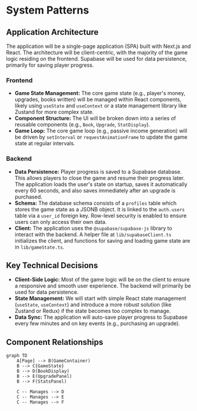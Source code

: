# System Patterns

## Application Architecture

The application will be a single-page application (SPA) built with Next.js and React. The architecture will be client-centric, with the majority of the game logic residing on the frontend. Supabase will be used for data persistence, primarily for saving player progress.

### Frontend

-   **Game State Management:** The core game state (e.g., player's money, upgrades, books written) will be managed within React components, likely using `useState` and `useContext` or a state management library like Zustand for more complex state.
-   **Component Structure:** The UI will be broken down into a series of reusable components (e.g., `Book`, `Upgrade`, `StatDisplay`).
-   **Game Loop:** The core game loop (e.g., passive income generation) will be driven by `setInterval` or `requestAnimationFrame` to update the game state at regular intervals.

### Backend

-   **Data Persistence:** Player progress is saved to a Supabase database. This allows players to close the game and resume their progress later. The application loads the user's state on startup, saves it automatically every 60 seconds, and also saves immediately after an upgrade is purchased.
-   **Schema:** The database schema consists of a `profiles` table which stores the game state as a JSONB object. It is linked to the `auth.users` table via a `user_id` foreign key. Row-level security is enabled to ensure users can only access their own data.
-   **Client:** The application uses the `@supabase/supabase-js` library to interact with the backend. A helper file at `lib/supabaseClient.ts` initializes the client, and functions for saving and loading game state are in `lib/gameState.ts`.

## Key Technical Decisions

-   **Client-Side Logic:** Most of the game logic will be on the client to ensure a responsive and smooth user experience. The backend will primarily be used for data persistence.
-   **State Management:** We will start with simple React state management (`useState`, `useContext`) and introduce a more robust solution (like Zustand or Redux) if the state becomes too complex to manage.
-   **Data Sync:** The application will auto-save player progress to Supabase every few minutes and on key events (e.g., purchasing an upgrade).

## Component Relationships

```mermaid
graph TD
    A[Page] --> B(GameContainer)
    B --> C{GameState}
    B --> D(BookDisplay)
    B --> E(UpgradePanel)
    B --> F(StatsPanel)

    C -- Manages --> D
    C -- Manages --> E
    C -- Manages --> F

